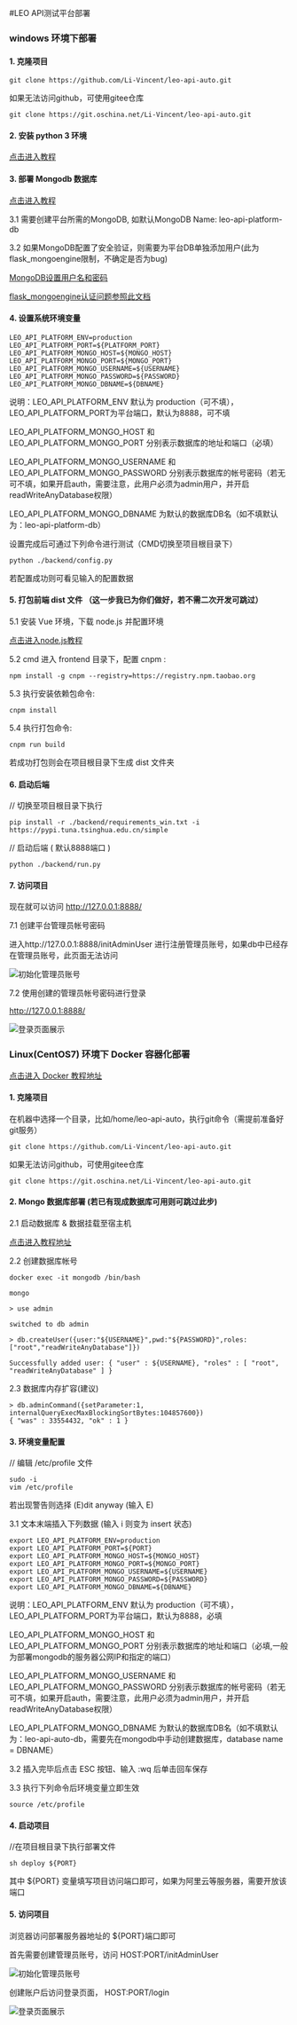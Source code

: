 #LEO API测试平台部署

### windows 环境下部署

#### 1. 克隆项目

    git clone https://github.com/Li-Vincent/leo-api-auto.git
如果无法访问github，可使用gitee仓库

    git clone https://git.oschina.net/Li-Vincent/leo-api-auto.git

#### 2. 安装 python 3 环境

[点击进入教程](https://www.runoob.com/python3/python3-install.html)

#### 3. 部署 Mongodb 数据库

[点击进入教程](https://www.runoob.com/mongodb/mongodb-window-install.html)

3.1 需要创建平台所需的MongoDB, 如默认MongoDB Name: leo-api-platform-db

3.2 如果MongoDB配置了安全验证，则需要为平台DB单独添加用户(此为flask_mongoengine限制，不确定是否为bug)

[MongoDB设置用户名和密码](https://www.jianshu.com/p/c5f778adfbb3)

[flask_mongoengine认证问题参照此文档](https://segmentfault.com/q/1010000005769647)

#### 4. 设置系统环境变量

    LEO_API_PLATFORM_ENV=production
    LEO_API_PLATFORM_PORT=${PLATFORM_PORT}
    LEO_API_PLATFORM_MONGO_HOST=${MONGO_HOST}
    LEO_API_PLATFORM_MONGO_PORT=${MONGO_PORT}
    LEO_API_PLATFORM_MONGO_USERNAME=${USERNAME}
    LEO_API_PLATFORM_MONGO_PASSWORD=${PASSWORD}
    LEO_API_PLATFORM_MONGO_DBNAME=${DBNAME}

说明：LEO_API_PLATFORM_ENV 默认为 production（可不填），LEO_API_PLATFORM_PORT为平台端口，默认为8888，可不填

LEO_API_PLATFORM_MONGO_HOST 和 LEO_API_PLATFORM_MONGO_PORT 分别表示数据库的地址和端口（必填）

LEO_API_PLATFORM_MONGO_USERNAME 和 LEO_API_PLATFORM_MONGO_PASSWORD 分别表示数据库的帐号密码（若无可不填，如果开启auth，需要注意，此用户必须为admin用户，并开启readWriteAnyDatabase权限）

LEO_API_PLATFORM_MONGO_DBNAME 为默认的数据库DB名（如不填默认为：leo-api-platform-db）

设置完成后可通过下列命令进行测试（CMD切换至项目根目录下）

    python ./backend/config.py
  
若配置成功则可看见输入的配置数据

#### 5. 打包前端 dist 文件 （这一步我已为你们做好，若不需二次开发可跳过）

5.1 安装 Vue 环境，下载 node.js 并配置环境

[点击进入node.js教程](https://www.runoob.com/nodejs/nodejs-install-setup.html)

5.2 cmd 进入 frontend 目录下，配置 cnpm :

    npm install -g cnpm --registry=https://registry.npm.taobao.org   
  
5.3 执行安装依赖包命令:

    cnpm install
  
5.4 执行打包命令:

    cnpm run build
  
若成功打包则会在项目根目录下生成 dist 文件夹

#### 6. 启动后端

// 切换至项目根目录下执行

    pip install -r ./backend/requirements_win.txt -i https://pypi.tuna.tsinghua.edu.cn/simple

// 启动后端 ( 默认8888端口 )

    python ./backend/run.py
  
#### 7. 访问项目
现在就可以访问 http://127.0.0.1:8888/

7.1 创建平台管理员帐号密码

进入http://127.0.0.1:8888/initAdminUser
进行注册管理员账号，如果db中已经存在管理员账号，此页面无法访问

![初始化管理员账号](https://gitee.com/Li-Vincent/res/raw/master/leo_api/images/initAdminUser.png "账号初始化.png")
    
7.2 使用创建的管理员帐号密码进行登录

http://127.0.0.1:8888/

![登录页面展示](https://gitee.com/Li-Vincent/res/raw/master/leo_api/images/login.png "login.png")

### Linux(CentOS7) 环境下 Docker 容器化部署

[点击进入 Docker 教程地址](https://www.runoob.com/docker/ubuntu-docker-install.html)

#### 1. 克隆项目
在机器中选择一个目录，比如/home/leo-api-auto，执行git命令（需提前准备好git服务）

    git clone https://github.com/Li-Vincent/leo-api-auto.git
如果无法访问github，可使用gitee仓库

    git clone https://git.oschina.net/Li-Vincent/leo-api-auto.git
  
#### 2. Mongo 数据库部署 (若已有现成数据库可用则可跳过此步)

2.1 启动数据库 & 数据挂载至宿主机

[点击进入教程地址](https://www.cnblogs.com/vincent-li666/p/12763723.html)
    
2.2 创建数据库帐号

    docker exec -it mongodb /bin/bash

    mongo

    > use admin

    switched to db admin

    > db.createUser({user:"${USERNAME}",pwd:"${PASSWORD}",roles:["root","readWriteAnyDatabase"]})

    Successfully added user: { "user" : ${USERNAME}, "roles" : [ "root", "readWriteAnyDatabase" ] }
  
2.3 数据库内存扩容(建议)

    > db.adminCommand({setParameter:1, internalQueryExecMaxBlockingSortBytes:104857600})
    { "was" : 33554432, "ok" : 1 }
  
#### 3. 环境变量配置

// 编辑 /etc/profile 文件

    sudo -i
    vim /etc/profile
  
若出现警告则选择 (E)dit anyway (输入 E)

3.1 文本末端插入下列数据 (输入 i 则变为 insert 状态)

    export LEO_API_PLATFORM_ENV=production
    export LEO_API_PLATFORM_PORT=${PORT}
    export LEO_API_PLATFORM_MONGO_HOST=${MONGO_HOST}
    export LEO_API_PLATFORM_MONGO_PORT=${MONGO_PORT}
    export LEO_API_PLATFORM_MONGO_USERNAME=${USERNAME}
    export LEO_API_PLATFORM_MONGO_PASSWORD=${PASSWORD}
    export LEO_API_PLATFORM_MONGO_DBNAME=${DBNAME}
    
说明：LEO_API_PLATFORM_ENV 默认为 production（可不填），LEO_API_PLATFORM_PORT为平台端口，默认为8888，必填

LEO_API_PLATFORM_MONGO_HOST 和 LEO_API_PLATFORM_MONGO_PORT 分别表示数据库的地址和端口（必填,一般为部署mongodb的服务器公网IP和指定的端口）

LEO_API_PLATFORM_MONGO_USERNAME 和 LEO_API_PLATFORM_MONGO_PASSWORD 分别表示数据库的帐号密码（若无可不填，如果开启auth，需要注意，此用户必须为admin用户，并开启readWriteAnyDatabase权限）

LEO_API_PLATFORM_MONGO_DBNAME 为默认的数据库DB名（如不填默认为：leo-api-auto-db，需要先在mongodb中手动创建数据库，database name = DBNAME）
  

3.2 插入完毕后点击 ESC 按钮、输入 :wq 后单击回车保存

3.3 执行下列命令后环境变量立即生效

    source /etc/profile
  
#### 4. 启动项目

//在项目根目录下执行部署文件

    sh deploy ${PORT} 
  
其中 ${PORT} 变量填写项目访问端口即可，如果为阿里云等服务器，需要开放该端口

#### 5. 访问项目

浏览器访问部署服务器地址的 ${PORT}端口即可

首先需要创建管理员账号，访问  HOST:PORT/initAdminUser

![初始化管理员账号](https://gitee.com/Li-Vincent/res/raw/master/leo_api/images/initAdminUser.png "账号初始化.png")
   
创建账户后访问登录页面，  HOST:PORT/login

![登录页面展示](https://gitee.com/Li-Vincent/res/raw/master/leo_api/images/login.png "login.png")

